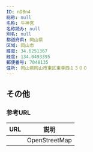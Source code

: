 ```yaml
---
ID: nDBn4
総称: null
名称: 牛神宮
名称読み: null
別名: null
都道府県: 岡山県
区域: 岡山市
緯度: 34.6251367
経度: 134.0493395
郵便番号: 7048135
住所: 岡山県岡山市東区東幸西１３００
---
```


## その他

### 参考URL

| URL | 説明          |
| --- | ------------- |
|     | OpenStreetMap |

